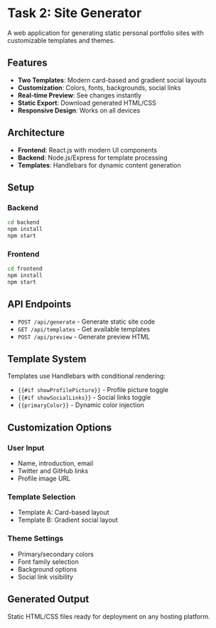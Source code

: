 # Task 2: Site Generator

A web application for generating static personal portfolio sites with customizable templates and themes.

## Features

- **Two Templates**: Modern card-based and gradient social layouts
- **Customization**: Colors, fonts, backgrounds, social links
- **Real-time Preview**: See changes instantly
- **Static Export**: Download generated HTML/CSS
- **Responsive Design**: Works on all devices

## Architecture

- **Frontend**: React.js with modern UI components
- **Backend**: Node.js/Express for template processing
- **Templates**: Handlebars for dynamic content generation

## Setup

### Backend
```bash
cd backend
npm install
npm start
```

### Frontend
```bash
cd frontend
npm install
npm start
```

## API Endpoints

- `POST /api/generate` - Generate static site code
- `GET /api/templates` - Get available templates
- `POST /api/preview` - Generate preview HTML

## Template System

Templates use Handlebars with conditional rendering:
- `{{#if showProfilePicture}}` - Profile picture toggle
- `{{#if showSocialLinks}}` - Social links toggle
- `{{primaryColor}}` - Dynamic color injection

## Customization Options

### User Input
- Name, introduction, email
- Twitter and GitHub links
- Profile image URL

### Template Selection
- Template A: Card-based layout
- Template B: Gradient social layout

### Theme Settings
- Primary/secondary colors
- Font family selection
- Background options
- Social link visibility

## Generated Output

Static HTML/CSS files ready for deployment on any hosting platform.